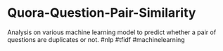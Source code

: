 # Quora-Question-Pair-Similarity

Analysis on various machine learning model to predict whether a pair of questions are duplicates or not.
#nlp #tfidf #machinelearning
